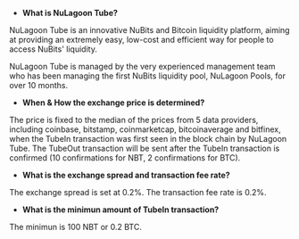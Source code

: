 - **What is NuLagoon Tube?**

NuLagoon Tube is an innovative NuBits and Bitcoin liquidity platform, aiming at providing an extremely easy, low-cost and efficient way for people to access NuBits' liquidity.

NuLagoon Tube is managed by the very experienced management team who has been managing the first NuBits liquidity pool, NuLagoon Pools, for over 10 months. 

- **When & How the exchange price is determined?**

The price is fixed to the median of the prices from 5 data providers, including coinbase, bitstamp, coinmarketcap, bitcoinaverage and bitfinex, when the TubeIn transaction was first seen in the block chain by NuLagoon Tube. The TubeOut transaction will be sent after the TubeIn transaction is confirmed (10 confirmations for NBT, 2 confirmations for BTC).

- **What is the exchange spread and transaction fee rate?**

The exchange spread is set at 0.2%. The transaction fee rate is 0.2%.

- **What is the minimun amount of TubeIn transaction?**

The minimun is 100 NBT or 0.2 BTC.
